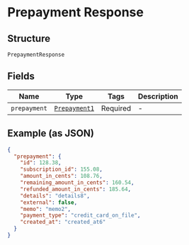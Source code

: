 
# Prepayment Response

## Structure

`PrepaymentResponse`

## Fields

| Name | Type | Tags | Description |
|  --- | --- | --- | --- |
| `prepayment` | [`Prepayment1`](../../doc/models/prepayment-1.md) | Required | - |

## Example (as JSON)

```json
{
  "prepayment": {
    "id": 128.38,
    "subscription_id": 155.08,
    "amount_in_cents": 108.76,
    "remaining_amount_in_cents": 160.54,
    "refunded_amount_in_cents": 185.64,
    "details": "details8",
    "external": false,
    "memo": "memo2",
    "payment_type": "credit_card_on_file",
    "created_at": "created_at6"
  }
}
```


